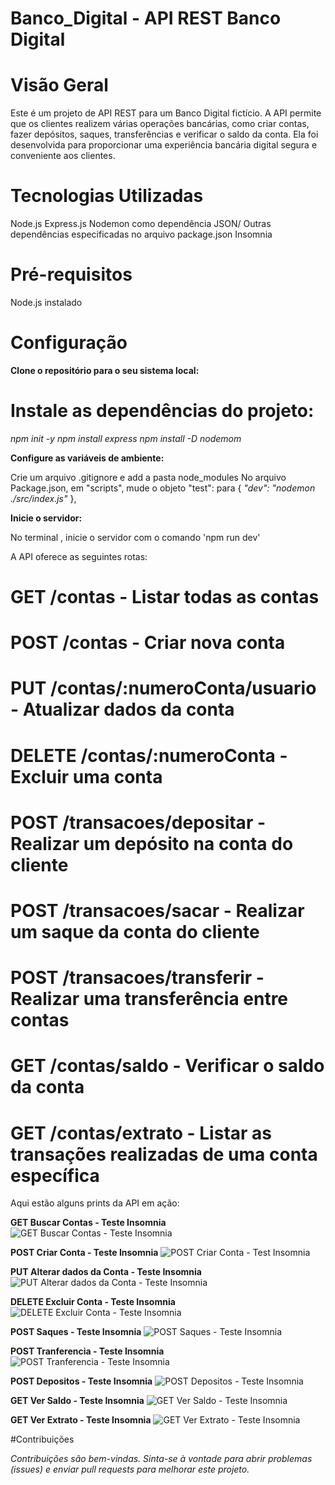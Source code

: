 # Banco_Digital - API REST Banco Digital

# Visão Geral

Este é um projeto de API REST para um Banco Digital fictício. A API permite que os clientes realizem várias operações bancárias, como criar contas, fazer depósitos, saques, transferências e verificar o saldo da conta. Ela foi desenvolvida para proporcionar uma experiência bancária digital segura e conveniente aos clientes.

# Tecnologias Utilizadas

Node.js
Express.js
Nodemon como dependência
JSON/
Outras dependências especificadas no arquivo package.json
Insomnia

# Pré-requisitos

Node.js instalado

# Configuração

**Clone o repositório para o seu sistema local:**

# Instale as dependências do projeto:

*npm init -y*
*npm install express*
*npm install -D nodemom*

**Configure as variáveis de ambiente:**

Crie um arquivo .gitignore e add a pasta node_modules
No arquivo Package.json, em "scripts", mude o objeto "test": para  {
    *"dev": "nodemon ./src/index.js"*
  },

**Inicie o servidor:**

No terminal , inicie o servidor com o comando 'npm run dev'

A API oferece as seguintes rotas:

# GET /contas - Listar todas as contas
# POST /contas - Criar nova conta
# PUT /contas/:numeroConta/usuario - Atualizar dados da conta
# DELETE /contas/:numeroConta - Excluir uma conta

# POST /transacoes/depositar - Realizar um depósito na conta do cliente
# POST /transacoes/sacar - Realizar um saque da conta do cliente
# POST /transacoes/transferir - Realizar uma transferência entre contas

# GET /contas/saldo - Verificar o saldo da conta
# GET /contas/extrato - Listar as transações realizadas de uma conta específica

Aqui estão alguns prints da API em ação:

**GET Buscar Contas - Teste Insomnia**
![GET Buscar Contas - Teste Insomnia](https://github.com/LuzianaCardoso/Banco_Digital/assets/131216183/d34673ba-cdf2-4168-a78f-c9b6b806ab22)


**POST Criar Conta - Teste Insomnia**
![POST Criar Conta - Test Insomnia](https://github.com/LuzianaCardoso/Banco_Digital/assets/131216183/9ef2ddda-b8af-4b2c-ae4f-f958d494f3b9)


**PUT Alterar dados da Conta - Teste Insomnia**
![PUT Alterar dados da Conta - Teste Insomnia](https://github.com/LuzianaCardoso/Banco_Digital/assets/131216183/26422eb8-3941-4a89-8908-9179e63d8f4f)


**DELETE Excluir Conta - Teste Insomnia**
![DELETE Excluir Conta - Teste Insomnia](https://github.com/LuzianaCardoso/Banco_Digital/assets/131216183/f7afffd2-f834-4878-ba13-3dbdc4c43db2)


**POST Saques - Teste Insomnia**
![POST Saques - Teste Insomnia](https://github.com/LuzianaCardoso/Banco_Digital/assets/131216183/882d3e93-c5d0-48e8-889f-9f61558431d8)


**POST Tranferencia - Teste Insomnia**
![POST Tranferencia - Teste Insomnia](https://github.com/LuzianaCardoso/Banco_Digital/assets/131216183/40ae5f15-1a22-47a2-9bbc-4279e1eb3b32)


**POST Depositos - Teste Insomnia**
![POST Depositos - Teste Insomnia](https://github.com/LuzianaCardoso/Banco_Digital/assets/131216183/93b0895b-d4cc-449d-8b21-be392daad42b)


**GET Ver Saldo - Teste Insomnia**
![GET Ver Saldo - Teste Insomnia](https://github.com/LuzianaCardoso/Banco_Digital/assets/131216183/057dbf98-9d6d-4b61-8721-c5c79a2f529f)


**GET Ver Extrato - Teste Insomnia**
![GET Ver Extrato - Teste Insomnia](https://github.com/LuzianaCardoso/Banco_Digital/assets/131216183/12adb76b-df3e-4def-97b9-76700b8f3038)





#Contribuições

*Contribuições são bem-vindas. Sinta-se à vontade para abrir problemas (issues) e enviar pull requests para melhorar este projeto.*

